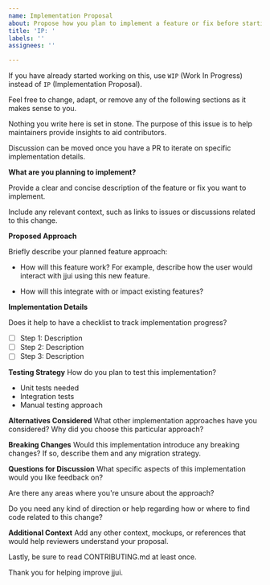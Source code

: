 ```yaml
---
name: Implementation Proposal
about: Propose how you plan to implement a feature or fix before starting work
title: 'IP: '
labels: ''
assignees: ''

---
```


If you have already started working on this, use `WIP` (Work In Progress) instead of `IP` (Implementation Proposal).

Feel free to change, adapt, or remove any of the following sections as it makes sense to you.

Nothing you write here is set in stone. The purpose of this issue is to help maintainers provide insights to aid contributors. 

Discussion can be moved once you have a PR to iterate on specific implementation details.

**What are you planning to implement?**

Provide a clear and concise description of the feature or fix you want to implement.

Include any relevant context, such as links to issues or discussions related to this change.

**Proposed Approach**

Briefly describe your planned feature approach:

- How will this feature work? For example, describe how the user would interact with jjui using this new feature.

- How will this integrate with or impact existing features?

**Implementation Details**

Does it help to have a checklist to track implementation progress?
- [ ] Step 1: Description
- [ ] Step 2: Description  
- [ ] Step 3: Description

**Testing Strategy**
How do you plan to test this implementation?
- Unit tests needed
- Integration tests
- Manual testing approach

**Alternatives Considered**
What other implementation approaches have you considered? Why did you choose this particular approach?

**Breaking Changes**
Would this implementation introduce any breaking changes? If so, describe them and any migration strategy.

**Questions for Discussion**
What specific aspects of this implementation would you like feedback on?

Are there any areas where you're unsure about the approach?

Do you need any kind of direction or help regarding how or where to find code related to this change?

**Additional Context**
Add any other context, mockups, or references that would help reviewers understand your proposal.

Lastly, be sure to read CONTRIBUTING.md at least once.

Thank you for helping improve jjui.